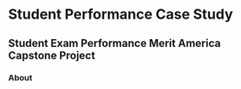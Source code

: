 # Student Performance Case Study
## Student Exam Performance Merit America Capstone Project

### About
